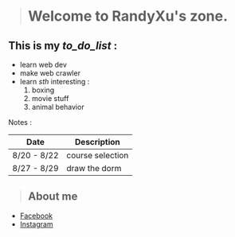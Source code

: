 ># Welcome to RandyXu's zone.
This is my *to_do_list* :
---
- learn web dev
- make web crawler
- learn *sth* interesting :
  1. boxing
  2. movie stuff
  3. animal behavior
  
Notes :

  Date      |   Description
----------- | ----------------
8/20 - 8/22 | course selection
8/27 - 8/29 | draw the dorm

>## About me
- [Facebook](https://www.facebook.com/profile.php?id=100000602042351)
- [Instagram](https://www.instagram.com/hamu1107/)

